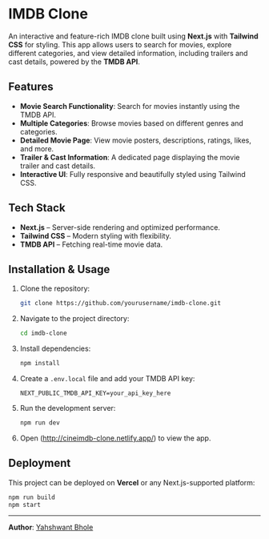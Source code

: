 # IMDB Clone

An interactive and feature-rich IMDB clone built using **Next.js** with **Tailwind CSS** for styling. This app allows users to search for movies, explore different categories, and view detailed information, including trailers and cast details, powered by the **TMDB API**.

## Features

- **Movie Search Functionality**: Search for movies instantly using the TMDB API.
- **Multiple Categories**: Browse movies based on different genres and categories.
- **Detailed Movie Page**: View movie posters, descriptions, ratings, likes, and more.
- **Trailer & Cast Information**: A dedicated page displaying the movie trailer and cast details.
- **Interactive UI**: Fully responsive and beautifully styled using Tailwind CSS.

## Tech Stack

- **Next.js** – Server-side rendering and optimized performance.
- **Tailwind CSS** – Modern styling with flexibility.
- **TMDB API** – Fetching real-time movie data.

## Installation & Usage

1. Clone the repository:
   ```bash
   git clone https://github.com/yourusername/imdb-clone.git
   ```
2. Navigate to the project directory:
   ```bash
   cd imdb-clone
   ```
3. Install dependencies:
   ```bash
   npm install
   ```
4. Create a `.env.local` file and add your TMDB API key:
   ```env
   NEXT_PUBLIC_TMDB_API_KEY=your_api_key_here
   ```
5. Run the development server:
   ```bash
   npm run dev
   ```
6. Open (http://cineimdb-clone.netlify.app/) to view the app.

## Deployment

This project can be deployed on **Vercel** or any Next.js-supported platform:
```bash
npm run build
npm start
```

---
**Author**: [Yahshwant Bhole ](https://github.com/YashwantBhole)

